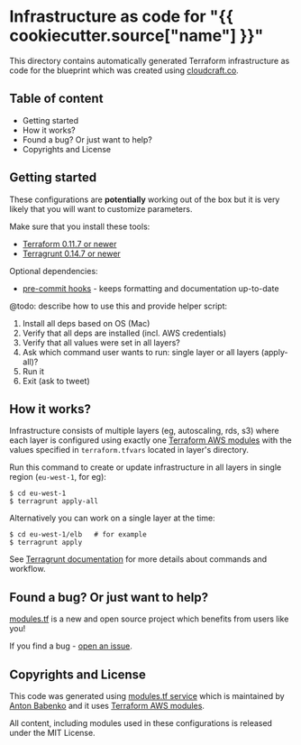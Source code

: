 # Infrastructure as code for "{{ cookiecutter.source["name"] }}"

This directory contains automatically generated Terraform infrastructure as code for the blueprint which was created using [cloudcraft.co](https://cloudcraft.co/app).

## Table of content

- Getting started
- How it works?
- Found a bug? Or just want to help?
- Copyrights and License

## Getting started

These configurations are **potentially** working out of the box but it is very likely that you will want to customize parameters.

Make sure that you install these tools:

- [Terraform 0.11.7 or newer](https://www.terraform.io/)
- [Terragrunt 0.14.7 or newer](https://github.com/gruntwork-io/terragrunt)

Optional dependencies:

- [pre-commit hooks](http://pre-commit.com) - keeps formatting and documentation up-to-date

@todo: describe how to use this and provide helper script:
1. Install all deps based on OS (Mac)
1. Verify that all deps are installed (incl. AWS credentials)
1. Verify that all values were set in all layers?
1. Ask which command user wants to run: single layer or all layers (apply-all)?
1. Run it
1. Exit (ask to tweet)

## How it works?

Infrastructure consists of multiple layers (eg, autoscaling, rds, s3) where each layer is configured using exactly one [Terraform AWS modules](https://github.com/terraform-aws-modules/) with the values specified in `terraform.tfvars` located in layer's directory.

Run this command to create or update infrastructure in all layers in single region (`eu-west-1`, for eg):

    $ cd eu-west-1
    $ terragrunt apply-all

Alternatively you can work on a single layer at the time:

    $ cd eu-west-1/elb   # for example
    $ terragrunt apply

See [Terragrunt documentation](https://github.com/gruntwork-io/terragrunt/blob/master/README.md) for more details about commands and workflow.


## Found a bug? Or just want to help?

[modules.tf](https://github.com/antonbabenko/modules.tf-lambda) is a new and open source project which benefits from users like you!

If you find a bug - [open an issue](https://github.com/antonbabenko/modules.tf-lambda).


## Copyrights and License

This code was generated using [modules.tf service](https://github.com/antonbabenko/modules.tf-lambda) which is maintained by [Anton Babenko](https://github.com/antonbabenko) and it uses [Terraform AWS modules](https://github.com/terraform-aws-modules/).

All content, including modules used in these configurations is released under the MIT License.
